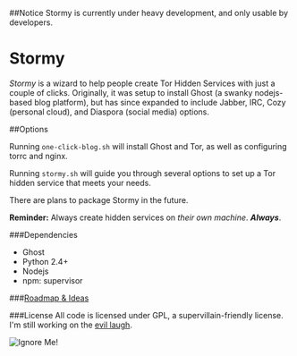 
##Notice
Stormy is currently under heavy development, and only usable by developers.

Stormy
=========

*Stormy* is a wizard to help people create Tor Hidden Services with just a couple of clicks. Originally, it was setup to install Ghost (a swanky nodejs-based blog platform), but has since expanded to include Jabber, IRC, Cozy (personal cloud), and Diaspora (social media) options.


##Options

Running `one-click-blog.sh` will install Ghost and Tor, as well as configuring torrc and nginx.

Running `stormy.sh` will guide you through several options to set up a Tor hidden service that meets your needs.

There are plans to package Stormy in the future.

**Reminder:** Always create hidden services on *their own machine*. ***Always***.

###Dependencies
* Ghost
 * Python 2.4+
 * Nodejs
 * npm: supervisor

###[Roadmap & Ideas](https://github.com/glamrock/Stormy/blob/master/roadmap_notes.md)

###License
All code is licensed under GPL, a supervillain-friendly license. I'm still working on the [evil laugh](http://www.youtube.com/watch?v=IGqwqxRF598).

![Ignore Me!](http://i.imgur.com/1xV099o.jpg)
